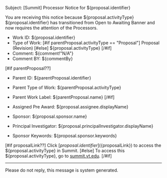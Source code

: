 Subject: [Summit] Processor Notice for ${proposal.identifier}

You are receiving this notice because ${proposal.activityType} ${proposal.identifier} has transitioned from Open to Awaiting Banner and now requires the attention of the Processors.

* Work ID: ${proposal.identifier}
* Type of Work: [#if parentProposal.activityType == "Proposal"] Proposal (Revision) [#else] ${proposal.activityType} [/#if]
* Comment: ${comment!"N/A"}
* Comment BY: ${commentBy}

[#if parentProposal??]
* Parent ID: ${parentProposal.identifier}
* Parent Type of Work: ${parentProposal.activityType}
* Parent Work Label: ${parentProposal.name}
[/#if]

* Assigned Pre Award: ${proposal.assignee.displayName}
* Sponsor: ${proposal.sponsor.name}
* Principal Investigator: ${proposal.principalInvestigator.displayName}
* Sponsor Keywords: ${proposal.sponsor.keywords}

[#if proposalLink??]
Click [${proposal.identifier}](${proposalLink}) to access the ${proposal.activityType} in Summit.
[#else]
To access this ${proposal.activityType}, go to [summit.vt.edu](http://summit.vt.edu).
[/#if]

------------------------------------------------------------------------
Please do not reply, this message is system generated.
